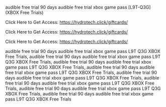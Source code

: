 audible free trial 90 days audible free trial xbox game pass [L9T-Q3G] (XBOX Free Trials)

Click Here to Get Access: https://hydrotech.click/giftcards/

Click Here to Get Access: https://hydrotech.click/giftcards/

Click Here to Get Access: https://hydrotech.click/giftcards/

audible free trial 90 days audible free trial xbox game pass L9T Q3G XBOX Free Trials, audible free trial 90 days audible free trial xbox game pass L9T Q3G XBOX Free Trials, audible free trial 90 days audible free trial xbox game pass L9T Q3G XBOX Free Trials, audible free trial 90 days audible free trial xbox game pass L9T Q3G XBOX Free Trials, audible free trial 90 days audible free trial xbox game pass L9T Q3G XBOX Free Trials, audible free trial 90 days audible free trial xbox game pass L9T Q3G XBOX Free Trials, audible free trial 90 days audible free trial xbox game pass L9T Q3G XBOX Free Trials, audible free trial 90 days audible free trial xbox game pass L9T Q3G XBOX Free Trials
